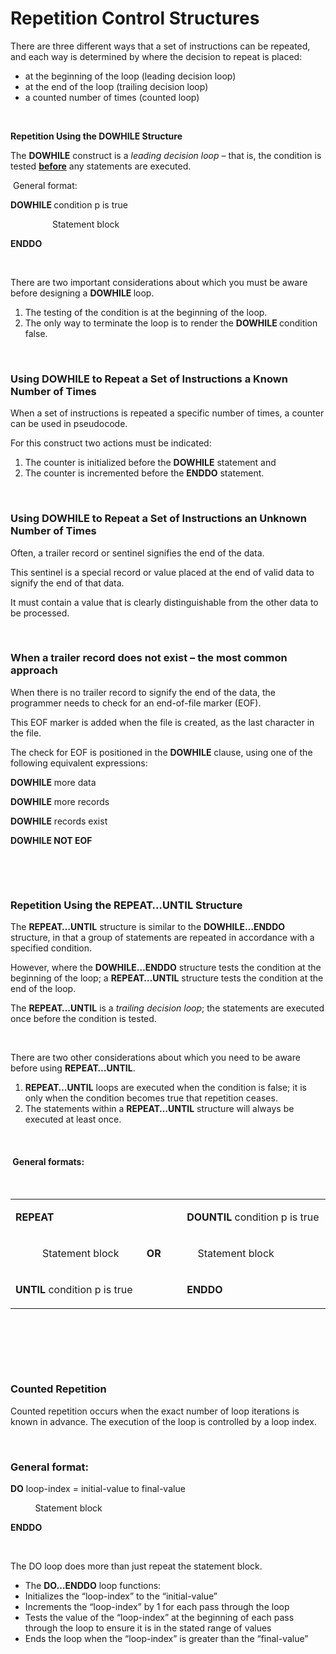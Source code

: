 # Repetition Control Structures

<p>There are three different ways that a set of instructions can be repeated, and each way is determined by where the decision to repeat is placed:&nbsp;</p>
<ul>
<li>at the beginning of the loop (leading decision loop)</li>
<li>at the end of the loop (trailing decision loop)</li>
<li>a counted number of times (counted loop)</li>
</ul>
<p><strong>&nbsp;</strong></p>
<p><strong>Repetition Using the DOWHILE Structure </strong></p>
<p>The <strong>DOWHILE</strong> construct is a <em>leading decision loop</em> &ndash; that is, the condition is tested <strong><u>before</u></strong> any statements are executed.&nbsp;</p>
<p>&nbsp;General format:</p>
<p><strong>DOWHILE </strong>condition p is true&nbsp;&nbsp;&nbsp;&nbsp;&nbsp;&nbsp;&nbsp;&nbsp; <strong>&nbsp;&nbsp;&nbsp;&nbsp;&nbsp;&nbsp;&nbsp;&nbsp;&nbsp; </strong></p>
<p>&nbsp;&nbsp;&nbsp;&nbsp;&nbsp;&nbsp; &nbsp;&nbsp;&nbsp;&nbsp;&nbsp;&nbsp;&nbsp;&nbsp;&nbsp; Statement block&nbsp; <strong>&nbsp;&nbsp;&nbsp;&nbsp;&nbsp;&nbsp;&nbsp;&nbsp;&nbsp; </strong></p>
<p><strong>ENDDO&nbsp;&nbsp;&nbsp;&nbsp;&nbsp;&nbsp;&nbsp;&nbsp;&nbsp;&nbsp;&nbsp;&nbsp;&nbsp;&nbsp; </strong></p>
<p>&nbsp;</p>
<p>There are two important considerations about which you must be aware before designing a <strong>DOWHILE </strong>loop.</p>
<ol>
<li>The testing of the condition is at the beginning of the loop.</li>
<li>The only way to terminate the loop is to render the <strong>DOWHILE </strong>condition false.&nbsp;</li>
</ol>
<p>&nbsp;</p>
<h3>Using DOWHILE to Repeat a Set of Instructions a Known Number of Times</h3>
<p>When a set of instructions is repeated a specific number of times, a counter can be used in pseudocode.</p>
<p>For this construct two actions must be indicated:</p>
<ol>
<li>The counter is initialized before the <strong>DOWHILE</strong> statement and</li>
<li>The counter is incremented before the <strong>ENDDO</strong> statement.&nbsp;</li>
</ol>
<p>&nbsp;</p>
<h3>Using DOWHILE to Repeat a Set of Instructions an Unknown Number of Times</h3>
<p>Often, a trailer record or sentinel signifies the end of the data.&nbsp;</p>
<p>This sentinel is a special record or value placed at the end of valid data to signify the end of that data.&nbsp;</p>
<p>It must contain a value that is clearly distinguishable from the other data to be processed.&nbsp;</p>
<p>&nbsp;</p>
<h3>When a trailer record does not exist &ndash; the most common approach</h3>
<p>When there is no trailer record to signify the end of the data, the programmer needs to check for an end-of-file marker (EOF).&nbsp;</p>
<p>This EOF marker is added when the file is created, as the last character in the file.&nbsp;</p>
<p>The check for EOF is positioned in the <strong>DOWHILE</strong> clause, using one of the following equivalent expressions:</p>
<p><strong>DOWHILE</strong> more data&nbsp;&nbsp;&nbsp;&nbsp;&nbsp;&nbsp;&nbsp;&nbsp;&nbsp;&nbsp;&nbsp;&nbsp;&nbsp;&nbsp;&nbsp;&nbsp;&nbsp;&nbsp;&nbsp;&nbsp;&nbsp;&nbsp;&nbsp;&nbsp;&nbsp;&nbsp;&nbsp;&nbsp;&nbsp;&nbsp;&nbsp;&nbsp;&nbsp;&nbsp;&nbsp;&nbsp;&nbsp;&nbsp;&nbsp;&nbsp;&nbsp;&nbsp;&nbsp;&nbsp;&nbsp;&nbsp;&nbsp;&nbsp;&nbsp;&nbsp;&nbsp;&nbsp;&nbsp;&nbsp;&nbsp;&nbsp;&nbsp;&nbsp;&nbsp;&nbsp;&nbsp;&nbsp;&nbsp;&nbsp;</p>
<p><strong>DOWHILE</strong> more records</p>
<p><strong>DOWHILE</strong> records exist&nbsp;&nbsp;&nbsp;&nbsp;&nbsp;&nbsp;&nbsp;&nbsp;&nbsp;&nbsp;&nbsp;&nbsp;&nbsp;&nbsp;&nbsp;&nbsp;&nbsp;&nbsp;&nbsp;&nbsp;&nbsp;&nbsp;&nbsp;&nbsp;&nbsp;&nbsp;&nbsp;&nbsp;&nbsp;&nbsp;&nbsp;&nbsp;&nbsp;&nbsp;&nbsp;&nbsp;&nbsp;&nbsp;&nbsp;&nbsp;&nbsp;&nbsp;&nbsp;&nbsp;&nbsp;&nbsp;&nbsp;&nbsp;&nbsp;&nbsp;</p>
<p><strong>DOWHILE </strong><strong>NOT EOF</strong></p>
<p>&nbsp;</p>
<p>&nbsp;</p>
<h3>Repetition Using the REPEAT&hellip;UNTIL Structure</h3>
<p>The <strong>REPEAT&hellip;UNTIL</strong> structure is similar to the <strong>DOWHILE&hellip;ENDDO</strong> structure, in that a group of statements are repeated in accordance with a specified condition.&nbsp;</p>
<p>However, where the <strong>DOWHILE&hellip;ENDDO</strong> structure tests the condition at the beginning of the loop; a <strong>REPEAT&hellip;UNTIL</strong> structure tests the condition at the end of the loop.&nbsp;</p>
<p>The <strong>REPEAT&hellip;UNTIL</strong> is a <em>trailing decision loop</em>; the statements are executed once before the condition is tested.&nbsp;</p>
<p>&nbsp;</p>
<p>There are two other considerations about which you need to be aware before using <strong>REPEAT&hellip;UNTIL</strong>.&nbsp;</p>
<ol>
<li><strong>REPEAT&hellip;UNTIL</strong> loops are executed when the condition is false; it is only when the condition becomes true that repetition ceases.</li>
<li>The statements within a <strong>REPEAT&hellip;UNTIL</strong> structure will always be executed at least once.&nbsp;</li>
</ol>
<p>&nbsp;</p>
<h4>&nbsp;General formats:</h4>
<p>&nbsp;</p>
<table width="583">
<tbody>
<tr>
<td width="247">
<p><strong>REPEAT</strong></p>
</td>
<td width="60">
<p>&nbsp;</p>
</td>
<td width="276">
<p><strong>DOUNTIL</strong> condition p is true</p>
</td>
</tr>
<tr>
<td width="247">
<p>&nbsp;&nbsp;&nbsp;&nbsp;&nbsp;&nbsp;&nbsp;&nbsp;&nbsp; Statement block</p>
</td>
<td width="60">
<p><strong>OR</strong></p>
</td>
<td width="276">
<p>&nbsp;&nbsp;&nbsp; Statement block</p>
</td>
</tr>
<tr>
<td width="247">
<p><strong>UNTIL</strong> condition p is true</p>
</td>
<td width="60">
<p>&nbsp;</p>
</td>
<td width="276">
<p><strong>ENDDO</strong></p>
</td>
</tr>
</tbody>
</table>
<p>&nbsp;</p>
<p>&nbsp;</p>
<p>&nbsp;</p>
<h3>Counted Repetition</h3>
<p>Counted repetition occurs when the exact number of loop iterations is known in advance.&nbsp;The execution of the loop is controlled by a loop index.</p>
<p>&nbsp;</p>
<h3>General format:</h3>
<p><strong>DO</strong> loop-index = initial-value to final-value</p>
<p>&nbsp;&nbsp;&nbsp;&nbsp;&nbsp;&nbsp;&nbsp;&nbsp;&nbsp; Statement block</p>
<p><strong>ENDDO</strong></p>
<p>&nbsp;</p>
<p>The DO loop does more than just repeat the statement block.&nbsp;</p>
<ul>
<li>The <strong>DO&hellip;ENDDO</strong> loop functions:&nbsp; <strong>&nbsp;</strong></li>
<li>Initializes the &ldquo;loop-index&rdquo; to the &ldquo;initial-value&rdquo;</li>
<li>Increments the &ldquo;loop-index&rdquo; by 1 for each pass through the loop</li>
<li>Tests the value of the &ldquo;loop-index&rdquo; at the beginning of each pass through the loop to ensure it is in the stated range of values</li>
<li>Ends the loop when the &ldquo;loop-index&rdquo; is greater than the &ldquo;final-value&rdquo;</li>
</ul>
<p>&nbsp;</p>
<p>&nbsp;</p>